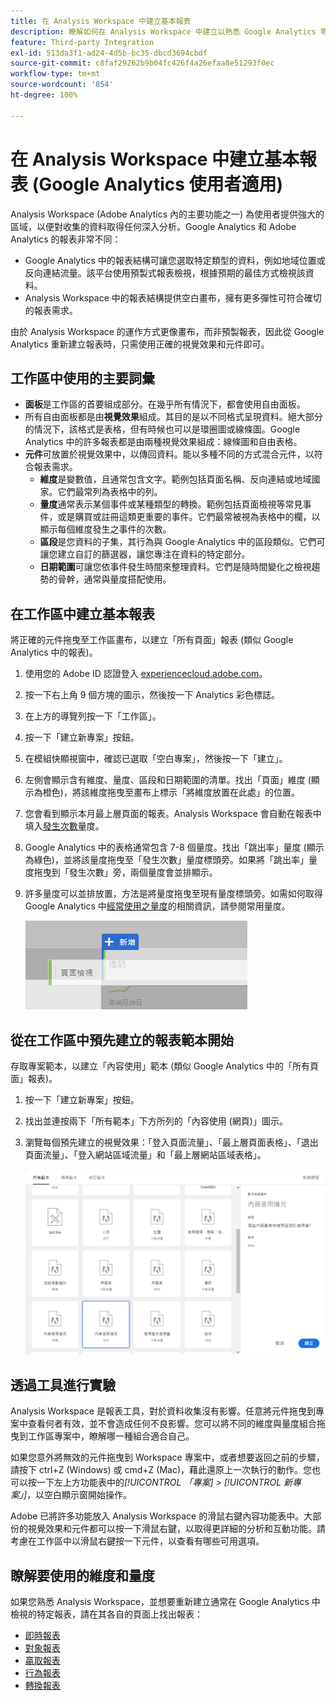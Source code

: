 ```yaml
---
title: 在 Analysis Workspace 中建立基本報表
description: 瞭解如何在 Analysis Workspace 中建立以熟悉 Google Analytics 等協力廠商工具的使用者為對象之格式的基本報表。
feature: Third-party Integration
exl-id: 513da3f1-ad24-4d5b-bc35-dbcd3694cbdf
source-git-commit: c8faf29262b9b04fc426f4a26efaa8e51293f0ec
workflow-type: tm+mt
source-wordcount: '854'
ht-degree: 100%

---
```


# 在 Analysis Workspace 中建立基本報表 (Google Analytics 使用者適用)

Analysis Workspace (Adobe Analytics 內的主要功能之一) 為使用者提供強大的區域，以便對收集的資料取得任何深入分析。Google Analytics 和 Adobe Analytics 的報表非常不同：

* Google Analytics 中的報表結構可讓您選取特定類型的資料，例如地域位置或反向連結流量。該平台使用預製式報表檢視，根據預期的最佳方式檢視該資料。
* Analysis Workspace 中的報表結構提供空白畫布，擁有更多彈性可符合確切的報表需求。

由於 Analysis Workspace 的運作方式更像畫布，而非預製報表，因此從 Google Analytics 重新建立報表時，只需使用正確的視覺效果和元件即可。

## 工作區中使用的主要詞彙

* **面板**&#x200B;是工作區的首要組成部分。在幾乎所有情況下，都會使用自由面板。
* 所有自由面板都是由&#x200B;**視覺效果**&#x200B;組成。其目的是以不同格式呈現資料。絕大部分的情況下，該格式是表格，但有時候也可以是環圈圖或線條圖。Google Analytics 中的許多報表都是由兩種視覺效果組成：線條圖和自由表格。
* **元件**&#x200B;可放置於視覺效果中，以傳回資料。能以多種不同的方式混合元件，以符合報表需求。
   * **維度**&#x200B;是變數值，且通常包含文字。範例包括頁面名稱、反向連結或地域國家。它們最常列為表格中的列。
   * **量度**&#x200B;通常表示某個事件或某種類型的轉換。範例包括頁面檢視等常見事件，或是購買或註冊這類更重要的事件。它們最常被視為表格中的欄，以顯示每個維度發生之事件的次數。
   * **區段**&#x200B;是您資料的子集，其行為與 Google Analytics 中的區段類似。它們可讓您建立自訂的篩選器，讓您專注在資料的特定部分。
   * **日期範圍**&#x200B;可讓您依事件發生時間來整理資料。它們是隨時間變化之檢視趨勢的骨幹，通常與量度搭配使用。

## 在工作區中建立基本報表

將正確的元件拖曳至工作區畫布，以建立「所有頁面」報表 (類似 Google Analytics 中的報表)。

1. 使用您的 Adobe ID 認證登入 [experiencecloud.adobe.com](https://experiencecloud.adobe.com)。
1. 按一下右上角 9 個方塊的圖示，然後按一下 Analytics 彩色標誌。
1. 在上方的導覽列按一下「工作區」。
1. 按一下「建立新專案」按鈕。
1. 在模組快顯視窗中，確認已選取「空白專案」，然後按一下「建立」。
1. 左側會顯示含有維度、量度、區段和日期範圍的清單。找出「頁面」維度 (顯示為橙色)，將該維度拖曳至畫布上標示「將維度放置在此處」的位置。
1. 您會看到顯示本月最上層頁面的報表。Analysis Workspace 會自動在報表中填入[發生次數](/help/components/metrics/occurrences.md)量度。
1. Google Analytics 中的表格通常包含 7-8 個量度。找出「跳出率」量度 (顯示為綠色)，並將該量度拖曳至「發生次數」量度標頭旁。如果將「跳出率」量度拖曳到「發生次數」旁，兩個量度會並排顯示。
1. 許多量度可以並排放置，方法是將量度拖曳至現有量度標頭旁。如需如何取得 Google Analytics 中[經常使用之量度](common-metrics.md)的相關資訊，請參閱常用量度。

   ![新增量度](/help/technotes/ga-to-aa/assets/new_metric.png)

## 從在工作區中預先建立的報表範本開始

存取專案範本，以建立「內容使用」範本 (類似 Google Analytics 中的「所有頁面」報表)。

1. 按一下「建立新專案」按鈕。
1. 找出並連按兩下「所有範本」下方所列的「內容使用 (網頁)」圖示。
1. 瀏覽每個預先建立的視覺效果：「登入頁面流量」、「最上層頁面表格」、「退出頁面流量」、「登入網站區域流量」和「最上層網站區域表格」。

   ![範本選取](/help/technotes/ga-to-aa/assets/content_consumption_template.png)

## 透過工具進行實驗

Analysis Workspace 是報表工具，對於資料收集沒有影響。任意將元件拖曳到專案中查看何者有效，並不會造成任何不良影響。您可以將不同的維度與量度組合拖曳到工作區專案中，瞭解哪一種組合適合自己。

如果您意外將無效的元件拖曳到 Workspace 專案中，或者想要返回之前的步驟，請按下 ctrl+Z (Windows) 或 cmd+Z (Mac)，藉此還原上一次執行的動作。您也可以按一下左上方功能表中的&#x200B;*[!UICONTROL 「專案] > [!UICONTROL 新專案」]*，以空白顯示窗開始操作。

Adobe 已將許多功能放入 Analysis Workspace 的滑鼠右鍵內容功能表中。大部份的視覺效果和元件都可以按一下滑鼠右鍵，以取得更詳細的分析和互動功能。請考慮在工作區中以滑鼠右鍵按一下元件，以查看有哪些可用選項。

## 瞭解要使用的維度和量度

如果您熟悉 Analysis Workspace，並想要重新建立通常在 Google Analytics 中檢視的特定報表，請在其各自的頁面上找出報表：

* [即時報表](realtime-reports.md)
* [對象報表](audience-reports.md)
* [贏取報表](acquisition-reports.md)
* [行為報表](behavior-reports.md)
* [轉換報表](conversions-reports.md)

